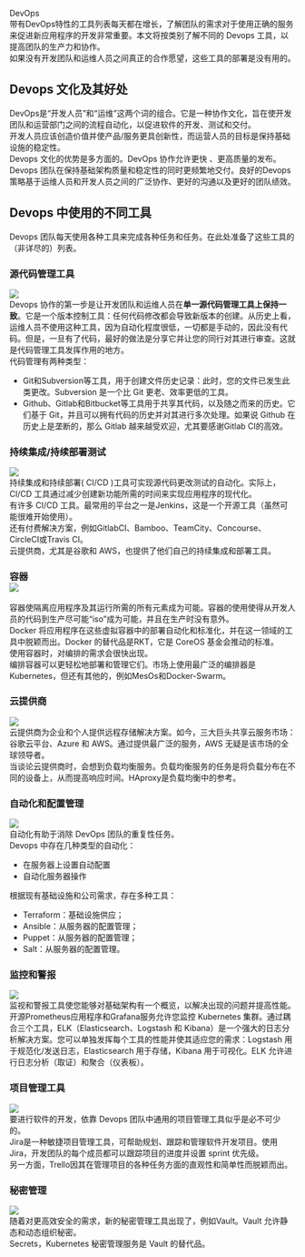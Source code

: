 DevOps<br />带有DevOps特性的工具列表每天都在增长，了解团队的需求对于使用正确的服务来促进新应用程序的开发非常重要。本文将按类别了解不同的 Devops 工具，以提高团队的生产力和协作。<br />如果没有开发团队和运维人员之间真正的合作愿望，这些工具的部署是没有用的。
<a name="h0YsR"></a>
## Devops 文化及其好处
DevOps是“开发人员”和“运维”这两个词的组合。它是一种协作文化，旨在使开发团队和运营部门之间的流程自动化，以促进软件的开发、测试和交付。<br />开发人员应该创造价值并使产品/服务更具创新性，而运营人员的目标是保持基础设施的稳定性。<br />Devops 文化的优势是多方面的。DevOps 协作允许更快 、更高质量的发布。Devops 团队在保持基础架构质量和稳定性的同时更频繁地交付。良好的Devops 策略基于运维人员和开发人员之间的广泛协作、更好的沟通以及更好的团队绩效。
<a name="RJ5y0"></a>
## Devops 中使用的不同工具
Devops 团队每天使用各种工具来完成各种任务和任务。在此处准备了这些工具的（非详尽的）列表。
<a name="lqx49"></a>
### 源代码管理工具
![](https://cdn.nlark.com/yuque/0/2022/png/396745/1651456872242-6e7d6908-e002-4fe8-aa2e-b51f58bcc800.png#clientId=ub6d80978-073b-4&from=paste&id=ucd3f9903&originHeight=240&originWidth=1080&originalType=url&ratio=1&rotation=0&showTitle=false&status=done&style=shadow&taskId=u076d9ce1-5740-4cd1-aa55-c9ba9e5b522&title=)<br />Devops 协作的第一步是让开发团队和运维人员在**单一源代码管理工具上保持一致**。它是一个版本控制工具：任何代码修改都会导致新版本的创建。从历史上看，运维人员不使用这种工具，因为自动化程度很低，一切都是手动的，因此没有代码。但是，一旦有了代码，最好的做法是分享它并让您的同行对其进行审查。这就是代码管理工具发挥作用的地方。<br />代码管理有两种类型：

- Git和Subversion等工具，用于创建文件历史记录：此时，您的文件已发生此类更改。Subversion 是一个比 Git 更老、效率更低的工具。
- Github、Gitlab和Bitbucket等工具用于共享其代码，以及随之而来的历史。它们基于 Git，并且可以拥有代码的历史并对其进行多次处理。如果说 Github 在历史上是垄断的，那么 Gitlab 越来越受欢迎，尤其要感谢Gitlab CI的高效。
<a name="pprj8"></a>
### 持续集成/持续部署测试
![](https://cdn.nlark.com/yuque/0/2022/png/396745/1651456872330-001c5fdb-bd03-4426-a817-88d1e9524e11.png#clientId=ub6d80978-073b-4&from=paste&id=u5e9cb584&originHeight=146&originWidth=1080&originalType=url&ratio=1&rotation=0&showTitle=false&status=done&style=shadow&taskId=u69354519-f0bb-4082-8f84-15bc83c24df&title=)<br />持续集成和持续部署( CI/CD )工具可实现源代码更改测试的自动化。实际上，CI/CD 工具通过减少创建新功能所需的时间来实现应用程序的现代化。<br />有许多 CI/CD 工具。最常用的平台之一是Jenkins，这是一个开源工具（虽然可能很难开始使用）。<br />还有付费解决方案，例如GitlabCI、Bamboo、TeamCity、Concourse、CircleCI或Travis CI。<br />云提供商，尤其是谷歌和 AWS，也提供了他们自己的持续集成和部署工具。
<a name="DqQjB"></a>
### 容器<br />![](https://cdn.nlark.com/yuque/0/2022/png/396745/1651456872247-9d22c566-3645-4400-ab1d-85bf6a4b23ab.png#clientId=ub6d80978-073b-4&from=paste&id=uc7d4b195&originHeight=211&originWidth=1080&originalType=url&ratio=1&rotation=0&showTitle=false&status=done&style=shadow&taskId=udecec7d8-cb2a-4933-9e6f-3f2e00b937d&title=)
容器使隔离应用程序及其运行所需的所有元素成为可能。容器的使用使得从开发人员的代码到生产尽可能“iso”成为可能，并且在生产时没有意外。<br />Docker 将应用程序在这些虚拟容器中的部署自动化和标准化，并在这一领域的工具中脱颖而出。Docker 的替代品是RKT，它是 CoreOS 基金会推动的标准。<br />使用容器时，对编排的需求会很快出现。<br />编排容器可以更轻松地部署和管理它们。市场上使用最广泛的编排器是Kubernetes，但还有其他的，例如MesOs和Docker-Swarm。
<a name="qUmIX"></a>
### 云提供商
![](https://cdn.nlark.com/yuque/0/2022/png/396745/1651456872241-70a57e69-aa0f-45d3-bb09-6af2d8352843.png#clientId=ub6d80978-073b-4&from=paste&id=u018d79e7&originHeight=297&originWidth=1080&originalType=url&ratio=1&rotation=0&showTitle=false&status=done&style=shadow&taskId=u0b3921a6-fd82-47da-9f9c-8bf723194fe&title=)<br />云提供商为企业和个人提供远程存储解决方案。如今，三大巨头共享云服务市场：谷歌云平台、Azure 和 AWS。通过提供最广泛的服务，AWS 无疑是该市场的全球领导者。<br />当谈论云提供商时，会想到负载均衡服务。负载均衡服务的任务是将负载分布在不同的设备上，从而提高响应时间。HAproxy是负载均衡中的参考。
<a name="msrv0"></a>
### 自动化和配置管理
![](https://cdn.nlark.com/yuque/0/2022/png/396745/1651456872570-750490bc-5ffd-4205-95d1-8ca819da1342.png#clientId=ub6d80978-073b-4&from=paste&id=u090cf4a0&originHeight=316&originWidth=1080&originalType=url&ratio=1&rotation=0&showTitle=false&status=done&style=shadow&taskId=u9eb7b90c-c06b-469f-a33a-e86ef333bae&title=)<br />自动化有助于消除 DevOps 团队的重复性任务。<br />Devops 中存在几种类型的自动化：

- 在服务器上设置自动配置
- 自动化服务器操作

根据现有基础设施和公司需求，存在多种工具：

- Terraform：基础设施供应；
- Ansible：从服务器的配置管理；
- Puppet：从服务器的配置管理；
- Salt：从服务器的配置管理。
<a name="G5wEE"></a>
### 监控和警报
![](https://cdn.nlark.com/yuque/0/2022/png/396745/1651456872567-4f01418f-c7e5-4a7e-8aec-0b8ce4c77f5a.png#clientId=ub6d80978-073b-4&from=paste&id=u5103968a&originHeight=278&originWidth=1080&originalType=url&ratio=1&rotation=0&showTitle=false&status=done&style=shadow&taskId=u2847b862-a1f7-440d-93a0-059472b8cde&title=)<br />监视和警报工具使您能够对基础架构有一个概览，以解决出现的问题并提高性能。<br />开源Prometheus应用程序和Grafana服务允许您监控 Kubernetes 集群。通过耦合三个工具，ELK（Elasticsearch、Logstash 和 Kibana）是一个强大的日志分析解决方案。您可以单独发挥每个工具的性能并使其适应您的需求：Logstash 用于规范化/发送日志，Elasticsearch 用于存储，Kibana 用于可视化。ELK 允许进行日志分析（取证）和聚合（仪表板）。
<a name="Hj0bL"></a>
### 项目管理工具
![](https://cdn.nlark.com/yuque/0/2022/png/396745/1651456872617-4bcbc90c-110c-4b7b-ab0b-e9ac5622de0b.png#clientId=ub6d80978-073b-4&from=paste&id=u122c7ff4&originHeight=360&originWidth=814&originalType=url&ratio=1&rotation=0&showTitle=false&status=done&style=shadow&taskId=ud9520f47-3fbe-4fe3-917c-cd605d45e11&title=)<br />要进行软件的开发，依靠 Devops 团队中通用的项目管理工具似乎是必不可少的。<br />Jira是一种敏捷项目管理工具，可帮助规划、跟踪和管理软件开发项目。使用 Jira，开发团队的每个成员都可以跟踪项目的进度并设置 sprint 优先级。<br />另一方面，Trello因其在管理项目的各种任务方面的直观性和简单性而脱颖而出。
<a name="sQsYW"></a>
### 秘密管理
![](https://cdn.nlark.com/yuque/0/2022/png/396745/1651456872667-bfad0e71-713d-4100-a3bd-691e32bf67ed.png#clientId=ub6d80978-073b-4&from=paste&id=uc01d59a5&originHeight=356&originWidth=832&originalType=url&ratio=1&rotation=0&showTitle=false&status=done&style=shadow&taskId=uedc2dd6e-64bf-469f-86d6-f3071c625d5&title=)<br />随着对更高效安全的需求，新的秘密管理工具出现了，例如Vault。Vault 允许静态和动态组织秘密。<br />Secrets，Kubernetes 秘密管理服务是 Vault 的替代品。
